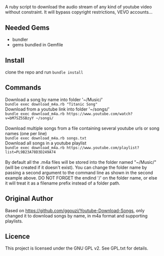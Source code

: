 ##

A ruby script to download the audio stream of any kind of youtube video without constraint.
It will bypass copyright restrictions, VEVO accounts...

## Needed Gems
- bundler
- gems bundled in Gemfile

## Install
clone the repo and run `bundle install`

## Commands
Download a song by name into folder '~/Music/'<br/>
`bundle exec download_m4a.rb "Titanic Song"`<br/>
Download from a youtube link into folder '~/songs/'<br/>
`bundle exec download_m4a.rb https://www.youtube.com/watch?v=bM7SZ5SBzyY ~/songs/`<br/>
<br/>
Download multiple songs from a file containing several youtube urls or song names (one per line)<br/>
`bundle exec download_m4a.rb songs.txt`<br/>
Download all songs in a youtube playlist<br/>
`bundle exec download_m4a.rb https://www.youtube.com/playlist?list=PL9B23A78D3D249A74`<br/>
<br/>
By default all the .m4a files will be stored into the folder named "~/Music/" (will be created if it doesn't exist). You can change the folder name by passing a second argument to the command line as shown in the second example above. DO NOT FORGET the endind '/' on the folder name, or else it will treat it as a filename prefix instead of a folder path.

## Original Author
Based on https://github.com/ggouzi/Youtube-Download-Songs, only changed it to download songs by name, in m4a format and supporting playlists.

## Licence
This project is licensed under the GNU GPL v2. See GPL.txt for details.
